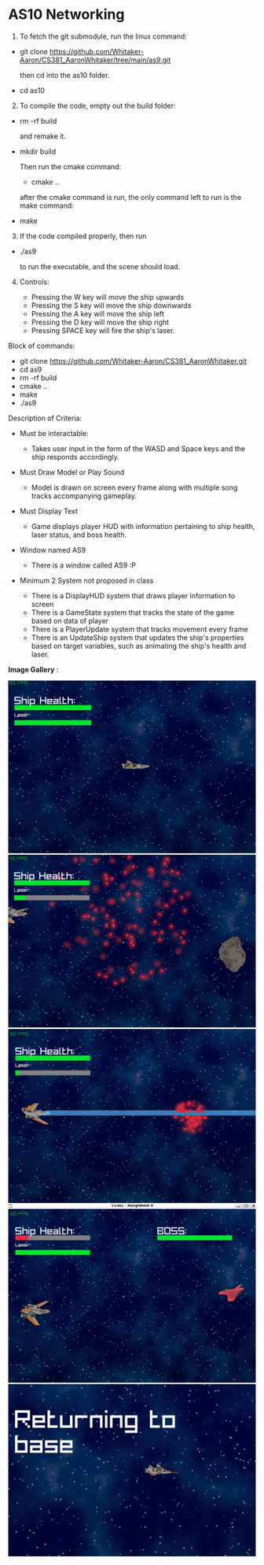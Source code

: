 
# AS10 Networking

1. To fetch the git submodule, run the linux command: 

- git clone https://github.com/Whitaker-Aaron/CS381_AaronWhitaker/tree/main/as9.git


    then cd into the as10 folder.
- cd as10

2. To compile the code, empty out the build folder:

- rm -rf build

    and remake it. 
    
- mkdir build 

     Then run the cmake command: 

    - cmake ..

   after the cmake command is run, the only command left to run is the make command: 

- make

3. If the code compiled properly, then run 

- ./as9

    to run the executable, and the scene should load.

4. Controls:

    - Pressing the W key will move the ship upwards
    - Pressing the S key will move the ship downwards
    - Pressing the A key will move the ship left
    - Pressing the D key will move the ship right
    - Pressing SPACE key will fire the ship's laser.


Block of commands:

- git clone https://github.com/Whitaker-Aaron/CS381_AaronWhitaker.git
- cd as9
- rm -rf build    
- cmake ..
- make
- ./as9

Description of Criteria: 
- Must be interactable: 
    - Takes user input in the form of the WASD and Space keys and the ship responds accordingly.
    
- Must Draw Model or Play Sound
    - Model is drawn on screen every frame along with multiple song tracks accompanying gameplay. 

- Must Display Text 
    - Game displays player HUD with information pertaining to ship health, laser status, and boss health. 

- Window named AS9 
    - There is a window called AS9 :P

- Minimum 2 System not proposed in class
    - There is a DisplayHUD system that draws player information to screen 
    - There is a GameState system that tracks the state of the game based on data of player 
    - There is a PlayerUpdate system that tracks movement every frame 
    - There is an UpdateShip system that updates the ship's properties based on target variables, such as animating the ship's health and laser.


**Image Gallery** :

  ![alttext](/as9/mdImages/Ship1.png)
  ![alttext](/as9/mdImages/Ship2.png)
  ![alttext](/as9/mdImages/Ship3.png)
  ![alttext](/as9/mdImages/Ship5.png)
  ![alttext](/as9/mdImages/Ship4.png)
    
   
